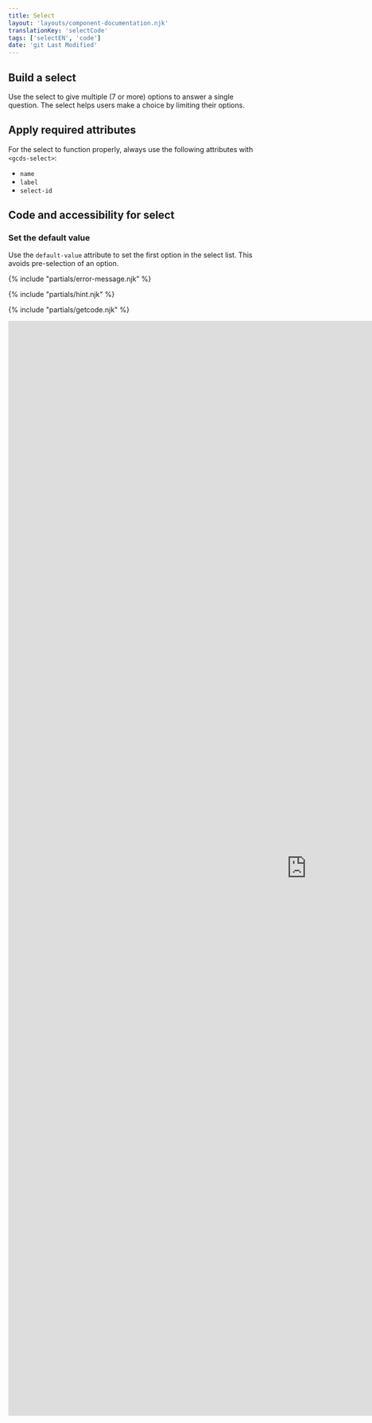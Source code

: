 ```yaml
---
title: Select
layout: 'layouts/component-documentation.njk'
translationKey: 'selectCode'
tags: ['selectEN', 'code']
date: 'git Last Modified'
---
```


## Build a select

Use the select to give multiple (7 or more) options to answer a single question. The select helps users make a choice by limiting their options.

## Apply required attributes

For the select to function properly, always use the following attributes with `<gcds-select>`:

- `name`
- `label`
- `select-id`

## Code and accessibility for select

### Set the default value

Use the `default-value` attribute to set the first option in the select list. This avoids pre-selection of an option.

{% include "partials/error-message.njk" %}

{% include "partials/hint.njk" %}

{% include "partials/getcode.njk" %}

<iframe
  title="Overview of gcds-select properties and events."
  src="https://cds-snc.github.io/gcds-components/iframe.html?viewMode=docs&demo=true&singleStory=true&id=components-select--events-properties&lang=en"
  width="1200"
  height="2200"
  style="display: block; margin: 0 auto;"
  frameBorder="0"
  allow="clipboard-write"
></iframe>
